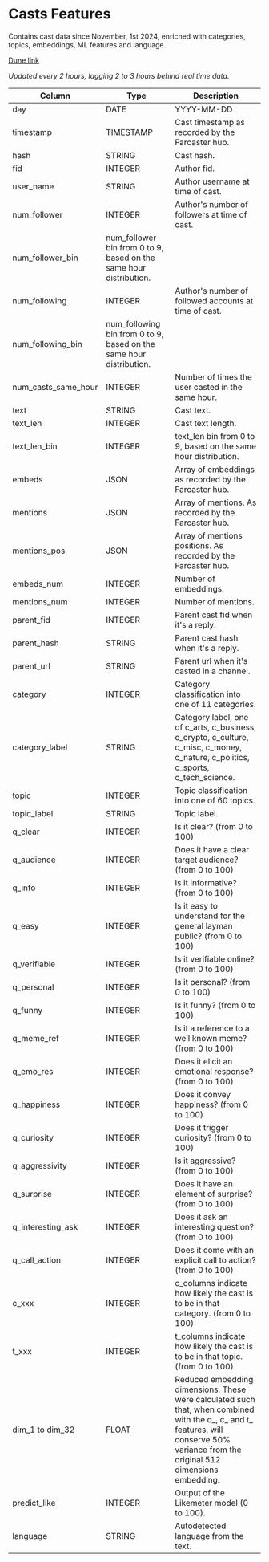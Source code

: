 # Casts Features

Contains cast data since November, 1st 2024, enriched with categories, topics, embeddings, ML features and language.

[Dune link](https://dune.com/queries/4280808)

*Updated every 2 hours, lagging 2 to 3 hours behind real time data.*

|Column|Type|Description|
|---|---|---|
|day|DATE|YYYY-MM-DD|
|timestamp|TIMESTAMP|Cast timestamp as recorded by the Farcaster hub.|
|hash|STRING|Cast hash.|
|fid|INTEGER|Author fid.|
|user_name|STRING|Author username at time of cast.|
|num_follower|INTEGER|Author's number of followers at time of cast.|
|num_follower_bin|num_follower bin from 0 to 9, based on the same hour distribution.|
|num_following|INTEGER|Author's number of followed accounts at time of cast.|
|num_following_bin|num_following bin from 0 to 9, based on the same hour distribution.|
|num_casts_same_hour|INTEGER|Number of times the user casted in the same hour.|
|text|STRING|Cast text.|
|text_len|INTEGER|Cast text length.|
|text_len_bin|INTEGER|text_len bin from 0 to 9, based on the same hour distribution.
|embeds|JSON|Array of embeddings as recorded by the Farcaster hub.
|mentions|JSON|Array of mentions. As recorded by the Farcaster hub.
|mentions_pos|JSON|Array of mentions positions. As recorded by the Farcaster hub.
|embeds_num|INTEGER|Number of embeddings.
|mentions_num|INTEGER|Number of mentions.
|parent_fid|INTEGER|Parent cast fid when it's a reply.
|parent_hash|STRING|Parent cast hash when it's a reply.
|parent_url|STRING|Parent url when it's casted in a channel.
|category|INTEGER|Category classification into one of 11 categories.
|category_label|STRING|Category label, one of c_arts, c_business, c_crypto, c_culture, c_misc, c_money, c_nature, c_politics, c_sports, c_tech_science.
|topic|INTEGER|Topic classification into one of 60 topics.
|topic_label|STRING|Topic label.
|q_clear|INTEGER|Is it clear? (from 0 to 100)
|q_audience|INTEGER|Does it have a clear target audience? (from 0 to 100)
|q_info|INTEGER|Is it informative? (from 0 to 100)
|q_easy|INTEGER|Is it easy to understand for the general layman public? (from 0 to 100)
|q_verifiable|INTEGER|Is it verifiable online? (from 0 to 100)
|q_personal|INTEGER|Is it personal? (from 0 to 100)
|q_funny|INTEGER|Is it funny? (from 0 to 100)
|q_meme_ref|INTEGER|Is it a reference to a well known meme? (from 0 to 100)
|q_emo_res|INTEGER|Does it elicit an emotional response? (from 0 to 100)
|q_happiness|INTEGER|Does it convey happiness? (from 0 to 100)
|q_curiosity|INTEGER|Does it trigger curiosity? (from 0 to 100)
|q_aggressivity|INTEGER|Is it aggressive? (from 0 to 100)
|q_surprise|INTEGER|Does it have an element of surprise? (from 0 to 100)
|q_interesting_ask|INTEGER|Does it ask an interesting question? (from 0 to 100)
|q_call_action|INTEGER|Does it come with an explicit call to action? (from 0 to 100)
|c_xxx|INTEGER|c_columns indicate how likely the cast is to be in that category. (from 0 to 100)
|t_xxx|INTEGER|t_columns indicate how likely the cast is to be in that topic. (from 0 to 100)
|dim_1 to dim_32|FLOAT|Reduced embedding dimensions. These were calculated such that, when combined with the q_, c_ and t_ features, will conserve 50% variance from the original 512 dimensions embedding.
|predict_like|INTEGER|Output of the Likemeter model (0 to 100).
|language|STRING|Autodetected language from the text.

